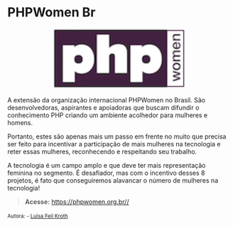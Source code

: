 # PHPWomen Br

<p align="center"><img src="./_media/phpwomenbr.png" width="300"></p>

A extensão da organização internacional PHPWomen no Brasil. São desenvolvedoras, aspirantes e apoiadoras que buscam difundir o conhecimento PHP criando um ambiente acolhedor para mulheres e homens.

Portanto, estes são apenas mais um passo em frente no muito que precisa ser feito para incentivar a participação de mais mulheres na tecnologia e reter essas mulheres, reconhecendo e respeitando seu trabalho.

A tecnologia é um campo amplo e que deve ter mais representação feminina no segmento. É desafiador, mas com o incentivo desses 8 projetos, é fato que conseguiremos alavancar o número de mulheres na tecnologia!

> **Acesse:** https://phpwomen.org.br//


<small>Autora: - <a href="https://github.com/luisafkroth">Luisa Feil Kroth</a></small>
